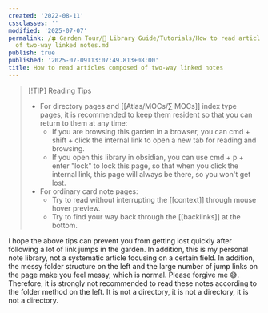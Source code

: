 ```yaml
---
created: '2022-08-11'
cssclasses: ''
modified: '2025-07-07'
permalink: /🍀 Garden Tour/🧰 Library Guide/Tutorials/How to read articles composed
  of two-way linked notes.md
publish: true
published: '2025-07-09T13:07:49.813+08:00'
title: How to read articles composed of two-way linked notes
---
```

>[!TIP] Reading Tips
> - For directory pages and [[Atlas/MOCs/∑ MOCs]] index type pages, it is recommended to keep them resident so that you can return to them at any time:
> 	- If you are browsing this garden in a browser, you can cmd + shift + click the internal link to open a new tab for reading and browsing.
> 	- If you open this library in obsidian, you can use cmd + p + enter "lock" to lock this page, so that when you click the internal link, this page will always be there, so you won't get lost.
> - For ordinary card note pages:
> 	- Try to read without interrupting the [[context]] through mouse hover preview.
> 	- Try to find your way back through the [[backlinks]] at the bottom.

I hope the above tips can prevent you from getting lost quickly after following a lot of link jumps in the garden.
In addition, this is my personal note library, not a systematic article focusing on a certain field. In addition, the messy folder structure on the left and the large number of jump links on the page make you feel messy, which is normal. Please forgive me 😅.
Therefore, it is strongly not recommended to read these notes according to the folder method on the left. It is not a directory, it is not a directory, it is not a directory. 